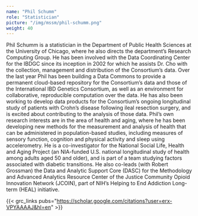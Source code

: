 ```yaml
---
name: "Phil Schumm"
role: "Statistician"
picture: "/img/mssm/phil-schumm.png"
weight: 40
---
```


Phil Schumm is a statistician in the Department of Public Health Sciences at
the University of Chicago, where he also directs the department’s Research
Computing Group. He has been involved with the Data Coordinating Center for
the IBDGC since its inception in 2002 for which he assists Dr. Cho with the
collection, management and distribution of the Consortium’s data. Over the
last year Phil has been building a Data Commons to provide a permanent
cloud-based repository for the Consortium’s data and those of the
International IBD Genetics Consortium, as well as an environment for
collaborative, reproducible computation over the data. He has also been
working to develop data products for the Consortium’s ongoing longitudinal
study of patients with Crohn’s disease following ileal resection surgery, and
is excited about contributing to the analysis of those data. Phil’s own
research interests are in the area of health and aging, where he has been
developing new methods for the measurement and analysis of health that can be
administered in population-based studies, including measures of sensory
function, cognition and physical activity and sleep using accelerometry. He is
a co-investigator for the National Social Life, Health and Aging Project (an
NIA-funded U.S. national longitudinal study of health among adults aged 50 and
older), and is part of a team studying factors associated with diabetic
transitions. He also co-leads (with Robert Grossman) the Data and Analytic
Support Core (DASC) for the Methodology and Advanced Analytics Resource Center
of the Justice Community Opioid Innovation Network (JCOIN), part of NIH’s
Helping to End Addiction Long-term (HEAL) initiative.

{{< grc_links pubs="https://scholar.google.com/citations?user=erx-VPYAAAAJ&hl=en" >}}
